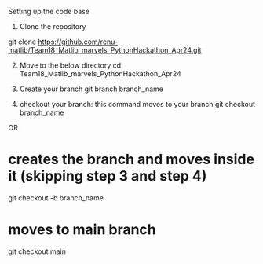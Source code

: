 Setting up the code base

1. Clone the repository

git clone https://github.com/renu-matlib/Team18_Matlib_marvels_PythonHackathon_Apr24.git

2. Move to the below directory
cd Team18_Matlib_marvels_PythonHackathon_Apr24

3. Create your branch
git branch branch_name

4. checkout your branch: this command moves to your branch
git checkout branch_name

OR 
# creates the branch and moves inside it (skipping step 3 and step 4)
git checkout -b branch_name

# moves to main branch
git checkout main 

